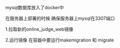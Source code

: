 mysql数据库放入了docker中

在服务器上部署的时候
确保服务器上mysql在3307端口

1.拉取新的online_judge_web镜像

2.运行镜像 在容器中要运行makemigration 和 migrate